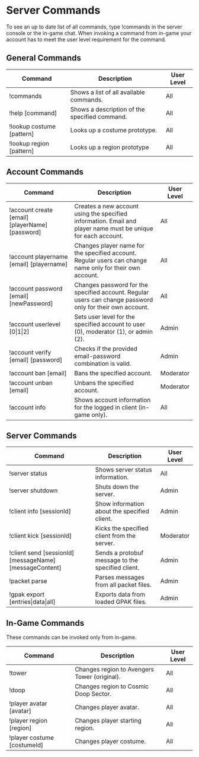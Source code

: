 # Server Commands

To see an up to date list of all commands, type !commands in the server console or the in-game chat. When invoking a command from in-game your account has to meet the user level requirement for the command.

## General Commands

| Command                   | Description                                   | User Level |
| ------------------------- | --------------------------------------------- | ---------- |
| !commands                 | Shows a list of all available commands.       | All        |
| !help [command]           | Shows a description of the specified command. | All        |
| !lookup costume [pattern] | Looks up a costume prototype.                 | All        |
| !lookup region [pattern]  | Looks up a region prototype                   | All        |

## Account Commands

| Command                                         | Description                                                                                                   | User Level |
| ----------------------------------------------- | ------------------------------------------------------------------------------------------------------------- | ---------- |
| !account create [email] [playerName] [password] | Creates a new account using the specified information. Email and player name must be unique for each account. | All        |
| !account playername [email] [playername]        | Changes player name for the specified account. Regular users can change name only for their own account.      | All        |
| !account password [email] [newPassword]         | Changes password for the specified account. Regular users can change password only for their own account.     | All        |
| !account userlevel [0\|1\|2]                    | Sets user level for the specified account to user (0), moderator (1), or admin (2).                           | Admin      |
| !account verify [email] [password]              | Checks if the provided email-password combination is valid.                                                   | Admin      |
| !account ban [email]                            | Bans the specified account.                                                                                   | Moderator  |
| !account unban [email]                          | Unbans the specified account.                                                                                 | Moderator  |
| !account info                                   | Shows account information for the logged in client (in-game only).                                            | All        |

## Server Commands

| Command                                                 | Description                                       | User Level |
| ------------------------------------------------------- | ------------------------------------------------- | ---------- |
| !server status                                          | Shows server status information.                  | All        |
| !server shutdown                                        | Shuts down the server.                            | Admin      |
| !client info [sessionId]                                | Show information about the specified client.      | Admin      |
| !client kick [sessionId]                                | Kicks the specified client from the server.       | Moderator  |
| !client send [sessionId] [messageName] [messageContent] | Sends a protobuf message to the specified client. | Admin      |
| !packet parse                                           | Parses messages from all packet files.            | Admin      |
| !gpak export [entries\|data\|all]                       | Exports data from loaded GPAK files.              | Admin      |

## In-Game Commands

These commands can be invoked only from in-game.

| Command                     | Description                                  | User Level |
| --------------------------- | -------------------------------------------- | ---------- |
| !tower                      | Changes region to Avengers Tower (original). | All        |
| !doop                       | Changes region to Cosmic Doop Sector.        | All        |
| !player avatar [avatar]     | Changes player avatar.                       | All        |
| !player region [region]     | Changes player starting region.              | All        |
| !player costume [costumeId] | Changes player costume.                      | All        |

